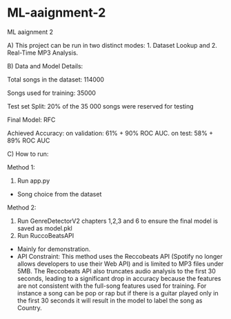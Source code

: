 # ML-aaignment-2
ML aaignment 2

A) This project can be run in two distinct modes: 1. Dataset Lookup and 2. Real-Time MP3 Analysis.

B) Data and Model Details:

Total songs in the dataset: 114000

Songs used for training: 35000 

Test set Split: 20% of the 35 000 songs were reserved for testing

Final Model: RFC

Achieved Accuracy: on validation: 61% + 90% ROC AUC. on test: 58% + 89% ROC AUC


C) How to run:

Method 1:
1. Run app.py
- Song choice from the dataset

Method 2: 
1. Run GenreDetectorV2 chapters 1,2,3 and 6 to ensure the final model is saved as model.pkl
2. Run RuccoBeatsAPI
- Mainly for demonstration.
- API Constraint: This method uses the Reccobeats API (Spotify no longer allows developers to use their Web API) and is limited to MP3 files under 5MB. The Reccobeats API also truncates audio analysis to the first 30 seconds, leading to a significant drop in accuracy because the features are not consistent with the full-song features used for training. For instance a song can be pop or rap but if there is a guitar played only in the first 30 seconds it will result in the model to label the song as Country. 

